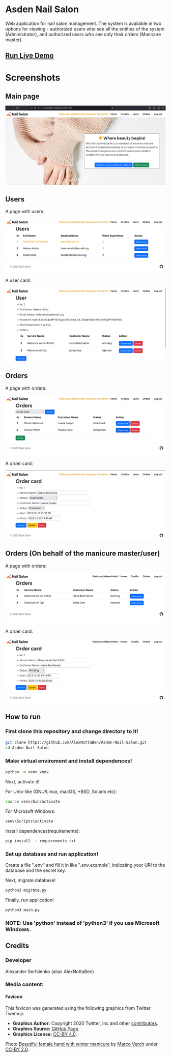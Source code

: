 # Asden Nail Salon

Web application for nail salon management.
The system is available in two options for viewing - authorized users who see all the entities of the system (Administrator), and authorized users who see only their orders (Manicure master).

## [Run Live Demo](https://alexnottaben.pythonanywhere.com/)

# Screenshots

## Main page

![mainpage](./screenshots/mainpage.png)

## Users

A page with users:

![userspreview](./screenshots/userspreview.png)

A user card:

![userpreview](./screenshots/userpreview.png)


## Orders

A page with orders:

![orderpreview](./screenshots/orderspreview.png)

A order card:

![orderspreview](./screenshots/orderpreview.png)

## Orders (On behalf of the manicure master/user)

A page with orders:

![user_orderpreview](./screenshots/user_orderspreview.png)

A order card:

![user_orderspreview](./screenshots/user_orderpreview.png)

## How to run

### First clone this repository and change directory to it!

```bash
git clone https://github.com/AlexNottaBen/Asden-Nail-Salon.git
cd Asden-Nail-Salon
```

### Make virtual enviroment and install dependences!

```bash
python -m venv venv
```

Next, activate it!

For Unix-like (GNU/Linux, macOS, *BSD, Solaris etc):

```bash
source venv/bin/activate
```

For Microsoft Windows:

```powershell
venv\Scripts\activate
```

Install dependences(requirements):


```bash
pip install -r requirements.txt
```

### Set up database and run application!

Create a file ".env" and fill it in like ".env.example", indicating your URI to the database and the secret key.

Next, migrate database!

```bash
python3 migrate.py
```

Finally, run application!

```bash
python3 main.py
```

### NOTE: Use 'python' instead of 'python3' if you use Microsoft Windows.

## Credits

### Developer
Alexander Serhiienko (alias AlexNottaBen)

### Media content:

#### Favicon
This favicon was generated using the following graphics from Twitter Twemoji:
- **Graphics Author:** Copyright 2020 Twitter, Inc and other [contributors](https://github.com/twitter/twemoji).
- **Graphics Source:** [GitHub Page](https://github.com/twitter/twemoji/blob/master/assets/svg/1f485.svg).
- **Graphics License:** [CC-BY 4.0](https://creativecommons.org/licenses/by/4.0/).

Photo [Beautiful female hand with winter manicure](https://foto.wuestenigel.com/beautiful-female-hand-with-winter-manicure/) by [Marco Verch](https://linktr.ee/wuestenigel) under [CC-BY 2.0](https://creativecommons.org/licenses/by/2.0/).
